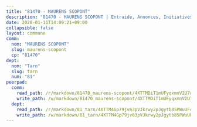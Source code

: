 ```yaml
---
title: "81470 - MAURENS SCOPONT"
description: "81470 - MAURENS SCOPONT | Entraide, Annonces, Initiatives"
date: 2020-01-11T14:09:21+09:00
collapsible: false
layout: commune
comm:
  nom: "MAURENS SCOPONT"
  slug: maurens-scopont
  cp: "81470"
dept:
  nom: "Tarn"
  slug: tarn
  num: "81"
peerpad:
  comm:
    read_path: /r/markdown/81470_maurens-scopont/4XTTMDiT1mUFyqxmnV2U7wYx1BMW28MHnsZXjpjJQPuWST7PF
    write_path: /w/markdown/81470_maurens-scopont/4XTTMDiT1mUFyqxmnV2U7wYx1BMW28MHnsZXjpjJQPuWST7PF-K3TgTra2WWqsWuSN7MgbtSdxTuRb6hYo4KaC6j5HaxnfQ9PR8TiSFVx4oXN7kWJpq7dzG7nvfzsdxrKSqwJvo6TBbLQqg7wT67NUfeiuyJiiixzfk8vzupnHV1X5ZCnzFBdKR14M
  dept:
    read_path: /r/markdown/81_tarn/4XTTM4Gp79jv63pVJkrwy2pJgytb85PWuUF46qZV3RNcf9bTY
    write_path: /w/markdown/81_tarn/4XTTM4Gp79jv63pVJkrwy2pJgytb85PWuUF46qZV3RNcf9bTY-K3TgUQULAfYZTaNEYQn663imu6tLJ5XUSYV3bG6y2QwZHe2hiw5KiHgnyL8wpzhjjRKSLQVjHCuMHvPTtVgD4tm7BFQTVwqLNiZgb8d93Riu34VNq5t6eFocUS5Ezct8i9MJtUHQ
---
```



